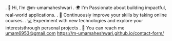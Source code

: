 . 👋 Hi, I’m @m-umamaheshwari
. 🌍 I'm Passionate about building impactful, real-world applications.
. 📗 Continuously improve your skills by taking online courses.
. 💻 Experiment with new technologies and explore your intereststhrough personal projects
. 📧 You can reach me umam6953@gmail.com 
 https://m-umamaheshwari.github.io/contact-form/
